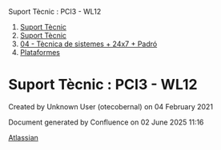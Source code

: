 Suport Tècnic : PCI3 - WL12  

1.  [Suport Tècnic](index.md)
2.  [Suport Tècnic](13893782.md)
3.  [04 - Tècnica de sistemes + 24x7 + Padró](26313202.md)
4.  [Plataformes](Plataformes_41520520.md)

Suport Tècnic : PCI3 - WL12
===========================

Created by Unknown User (otecobernal) on 04 February 2021

Document generated by Confluence on 02 June 2025 11:16

[Atlassian](http://www.atlassian.com/)